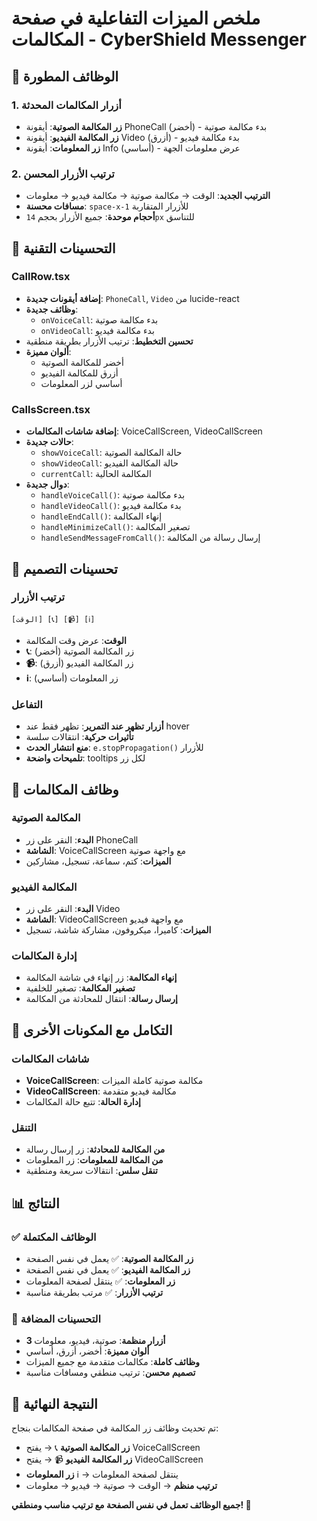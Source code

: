 # ملخص الميزات التفاعلية في صفحة المكالمات - CyberShield Messenger

## 🎯 **الوظائف المطورة**

### 1. **أزرار المكالمات المحدثة**
- **زر المكالمة الصوتية**: أيقونة PhoneCall (أخضر) - بدء مكالمة صوتية
- **زر المكالمة الفيديو**: أيقونة Video (أزرق) - بدء مكالمة فيديو
- **زر المعلومات**: أيقونة Info (أساسي) - عرض معلومات الجهة

### 2. **ترتيب الأزرار المحسن**
- **الترتيب الجديد**: الوقت → مكالمة صوتية → مكالمة فيديو → معلومات
- **مسافات محسنة**: `space-x-1` للأزرار المتقاربة
- **أحجام موحدة**: جميع الأزرار بحجم `14px` للتناسق

## 🔧 **التحسينات التقنية**

### **CallRow.tsx**
- **إضافة أيقونات جديدة**: `PhoneCall`, `Video` من lucide-react
- **وظائف جديدة**:
  - `onVoiceCall`: بدء مكالمة صوتية
  - `onVideoCall`: بدء مكالمة فيديو
- **تحسين التخطيط**: ترتيب الأزرار بطريقة منطقية
- **ألوان مميزة**: 
  - أخضر للمكالمة الصوتية
  - أزرق للمكالمة الفيديو
  - أساسي لزر المعلومات

### **CallsScreen.tsx**
- **إضافة شاشات المكالمات**: VoiceCallScreen, VideoCallScreen
- **حالات جديدة**:
  - `showVoiceCall`: حالة المكالمة الصوتية
  - `showVideoCall`: حالة المكالمة الفيديو
  - `currentCall`: المكالمة الحالية
- **دوال جديدة**:
  - `handleVoiceCall()`: بدء مكالمة صوتية
  - `handleVideoCall()`: بدء مكالمة فيديو
  - `handleEndCall()`: إنهاء المكالمة
  - `handleMinimizeCall()`: تصغير المكالمة
  - `handleSendMessageFromCall()`: إرسال رسالة من المكالمة

## 🎨 **تحسينات التصميم**

### **ترتيب الأزرار**
```
[الوقت] [📞] [📹] [ℹ️]
```
- **الوقت**: عرض وقت المكالمة
- **📞**: زر المكالمة الصوتية (أخضر)
- **📹**: زر المكالمة الفيديو (أزرق)
- **ℹ️**: زر المعلومات (أساسي)

### **التفاعل**
- **أزرار تظهر عند التمرير**: تظهر فقط عند hover
- **تأثيرات حركية**: انتقالات سلسة
- **منع انتشار الحدث**: `e.stopPropagation()` للأزرار
- **تلميحات واضحة**: tooltips لكل زر

## 📱 **وظائف المكالمات**

### **المكالمة الصوتية**
- **البدء**: النقر على زر PhoneCall
- **الشاشة**: VoiceCallScreen مع واجهة صوتية
- **الميزات**: كتم، سماعة، تسجيل، مشاركين

### **المكالمة الفيديو**
- **البدء**: النقر على زر Video
- **الشاشة**: VideoCallScreen مع واجهة فيديو
- **الميزات**: كاميرا، ميكروفون، مشاركة شاشة، تسجيل

### **إدارة المكالمات**
- **إنهاء المكالمة**: زر إنهاء في شاشة المكالمة
- **تصغير المكالمة**: تصغير للخلفية
- **إرسال رسالة**: انتقال للمحادثة من المكالمة

## 🔗 **التكامل مع المكونات الأخرى**

### **شاشات المكالمات**
- **VoiceCallScreen**: مكالمة صوتية كاملة الميزات
- **VideoCallScreen**: مكالمة فيديو متقدمة
- **إدارة الحالة**: تتبع حالة المكالمات

### **التنقل**
- **من المكالمة للمحادثة**: زر إرسال رسالة
- **من المكالمة للمعلومات**: زر المعلومات
- **تنقل سلس**: انتقالات سريعة ومنطقية

## 📊 **النتائج**

### ✅ **الوظائف المكتملة**
- **زر المكالمة الصوتية**: ✅ يعمل في نفس الصفحة
- **زر المكالمة الفيديو**: ✅ يعمل في نفس الصفحة
- **زر المعلومات**: ✅ ينتقل لصفحة المعلومات
- **ترتيب الأزرار**: ✅ مرتب بطريقة مناسبة

### 🎯 **التحسينات المضافة**
- **3 أزرار منظمة**: صوتية، فيديو، معلومات
- **ألوان مميزة**: أخضر، أزرق، أساسي
- **وظائف كاملة**: مكالمات متقدمة مع جميع الميزات
- **تصميم محسن**: ترتيب منطقي ومسافات مناسبة

## 🚀 **النتيجة النهائية**

تم تحديث وظائف زر المكالمة في صفحة المكالمات بنجاح:

- **زر المكالمة الصوتية** 📞 → يفتح VoiceCallScreen
- **زر المكالمة الفيديو** 📹 → يفتح VideoCallScreen  
- **زر المعلومات** ℹ️ → ينتقل لصفحة المعلومات
- **ترتيب منظم** → الوقت → صوتية → فيديو → معلومات

**جميع الوظائف تعمل في نفس الصفحة مع ترتيب مناسب ومنطقي! 🎯**
